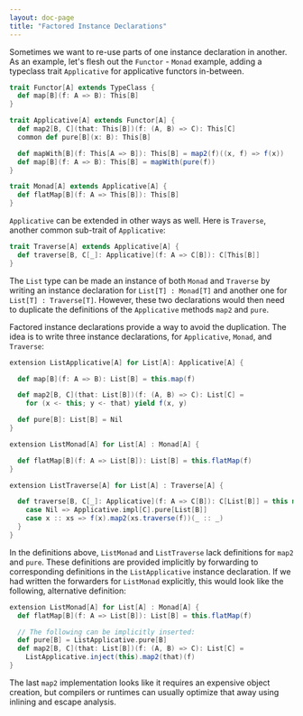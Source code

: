 ```yaml
---
layout: doc-page
title: "Factored Instance Declarations"
---
```


Sometimes we want to re-use parts of one instance declaration in another. As an example,
let's flesh out the `Functor` - `Monad` example, adding a typeclass trait `Applicative`
for applicative functors in-between.

```scala
trait Functor[A] extends TypeClass {
  def map[B](f: A => B): This[B]
}

trait Applicative[A] extends Functor[A] {
  def map2[B, C](that: This[B])(f: (A, B) => C): This[C]
  common def pure[B](x: B): This[B]

  def mapWith[B](f: This[A => B]): This[B] = map2(f)((x, f) => f(x))
  def map[B](f: A => B): This[B] = mapWith(pure(f))
}

trait Monad[A] extends Applicative[A] {
  def flatMap[B](f: A => This[B]): This[B]
}
```
`Applicative` can be extended in other ways as well. Here is `Traverse`, another common sub-trait of `Applicative`:

```scala
trait Traverse[A] extends Applicative[A] {
  def traverse[B, C[_]: Applicative](f: A => C[B]): C[This[B]]
}
```

The `List` type can be made an instance of both `Monad` and `Traverse` by writing an instance declaration for `List[T] : Monad[T]` and another one for `List[T] : Traverse[T]`.
However, these two declarations would then need to duplicate the definitions of the `Applicative` methods `map2` and `pure`.

Factored instance declarations provide a way to avoid the duplication. The idea is to write three instance declarations, for `Applicative`, `Monad`, and `Traverse`:

```scala
extension ListApplicative[A] for List[A]: Applicative[A] {

  def map[B](f: A => B): List[B] = this.map(f)

  def map2[B, C](that: List[B])(f: (A, B) => C): List[C] =
    for (x <- this; y <- that) yield f(x, y)

  def pure[B]: List[B] = Nil
}

extension ListMonad[A] for List[A] : Monad[A] {

  def flatMap[B](f: A => List[B]): List[B] = this.flatMap(f)
}

extension ListTraverse[A] for List[A] : Traverse[A] {

  def traverse[B, C[_]: Applicative](f: A => C[B]): C[List[B]] = this match {
    case Nil => Applicative.impl[C].pure[List[B]]
    case x :: xs => f(x).map2(xs.traverse(f))(_ :: _)
  }
}
```
In the definitions above, `ListMonad` and `ListTraverse` lack definitions for `map2` and `pure`. These definitions are provided implicitly by forwarding to corresponding definitions in the `ListApplicative` instance declaration. If we had written the forwarders for `ListMonad` explicitly, this would look like the following, alternative definition:

```scala
extension ListMonad[A] for List[A] : Monad[A] {
  def flatMap[B](f: A => List[B]): List[B] = this.flatMap(f)

  // The following can be implicitly inserted:
  def pure[B] = ListApplicative.pure[B]
  def map2[B, C](that: List[B])(f: (A, B) => C): List[C] =
    ListApplicative.inject(this).map2(that)(f)
}
```
The last `map2` implementation looks like it requires an expensive object creation, but compilers or runtimes can usually optimize that away using inlining and escape analysis.